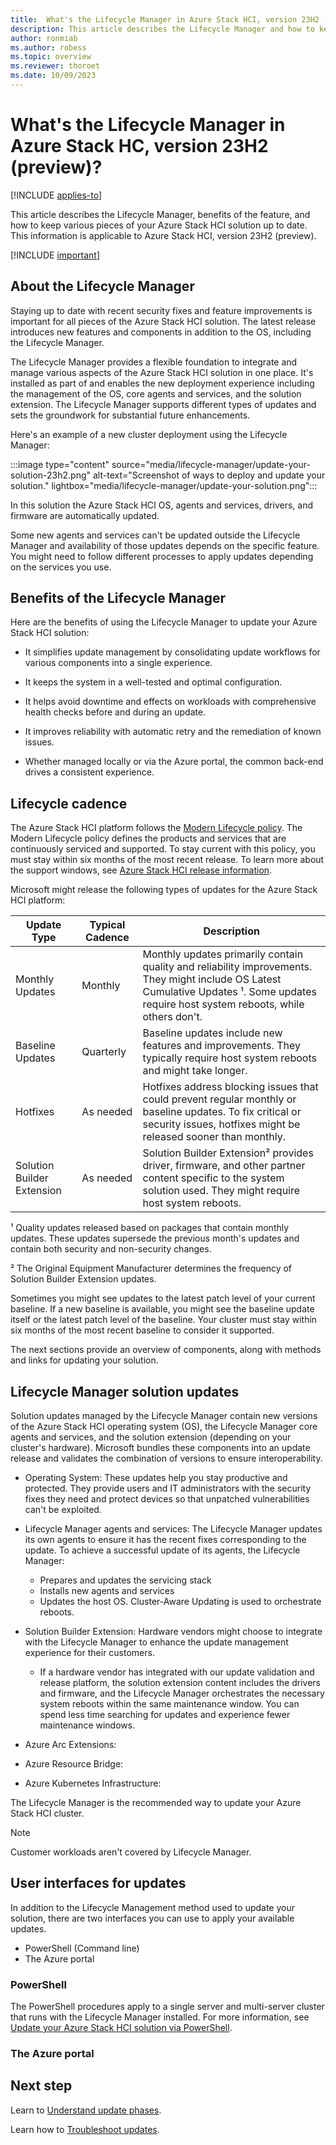 ```yaml
---
title:  What's the Lifecycle Manager in Azure Stack HCI, version 23H2 (preview)?
description: This article describes the Lifecycle Manager and how to keep various pieces of your Azure Stack HCI solution up to date.
author: ronmiab
ms.author: robess
ms.topic: overview
ms.reviewer: thoroet
ms.date: 10/09/2023
---
```


# What's the Lifecycle Manager in Azure Stack HC, version 23H2 (preview)?

[!INCLUDE [applies-to](../../includes/hci-applies-to-23h2.md)]

This article describes the Lifecycle Manager, benefits of the feature, and how to keep various pieces of your Azure Stack HCI solution up to date. This information is applicable to Azure Stack HCI, version 23H2 (preview).

[!INCLUDE [important](../../includes/hci-preview.md)]

## About the Lifecycle Manager

Staying up to date with recent security fixes and feature improvements is important for all pieces of the Azure Stack HCI solution. The latest release introduces new features and components in addition to the OS, including the Lifecycle Manager.

The Lifecycle Manager provides a flexible foundation to integrate and manage various aspects of the Azure Stack HCI solution in one place. It's installed as part of and enables the new deployment experience including the management of the OS, core agents and services, and the solution extension. The Lifecycle Manager supports different types of updates and sets the groundwork for substantial future enhancements.

Here's an example of a new cluster deployment using the Lifecycle Manager:

:::image type="content" source="media/lifecycle-manager/update-your-solution-23h2.png" alt-text="Screenshot of ways to deploy and update your solution." lightbox="media/lifecycle-manager/update-your-solution.png":::

In this solution the Azure Stack HCI OS, agents and services, drivers, and firmware are automatically updated.

Some new agents and services can't be updated outside the Lifecycle Manager and availability of those updates depends on the specific feature. You might need to follow different processes to apply updates depending on the services you use.

## Benefits of the Lifecycle Manager

Here are the benefits of using the Lifecycle Manager to update your Azure Stack HCI solution:

- It simplifies update management by consolidating update workflows for various components into a single experience.

- It keeps the system in a well-tested and optimal configuration.

- It helps avoid downtime and effects on workloads with comprehensive health checks before and during an update.

- It improves reliability with automatic retry and the remediation of known issues.

- Whether managed locally or via the Azure portal, the common back-end drives a consistent experience.

## Lifecycle cadence

The Azure Stack HCI platform follows the [Modern Lifecycle policy](/lifecycle/policies/modern). The Modern Lifecycle policy defines the products and services that are continuously serviced and supported. To stay current with this policy, you must stay within six months of the most recent release. To learn more about the support windows, see [Azure Stack HCI release information](/azure-stack/hci/release-information).

Microsoft might release the following types of updates for the Azure Stack HCI platform:

|Update Type |Typical Cadence  |Description |
|------------|-----------------|------------|
|Monthly Updates | Monthly |Monthly updates primarily contain quality and reliability improvements. They might include OS Latest Cumulative Updates ¹. Some updates require host system reboots, while others don't. |
|Baseline Updates |Quarterly |Baseline updates include new features and improvements. They typically require host system reboots and might take longer. |
|Hotfixes | As needed | Hotfixes address blocking issues that could prevent regular monthly or baseline updates. To fix critical or security issues, hotfixes might be released sooner than monthly.  |
|Solution Builder Extension | As needed | Solution Builder Extension² provides driver, firmware, and other partner content specific to the system solution used. They might require host system reboots. |

¹ Quality updates released based on packages that contain monthly updates. These updates supersede the previous month's updates and contain both security and non-security changes.

² The Original Equipment Manufacturer determines the frequency of Solution Builder Extension updates.

Sometimes you might see updates to the latest patch level of your current baseline. If a new baseline is available, you might see the baseline update itself or the latest patch level of the baseline. Your cluster must stay within six months of the most recent baseline to consider it supported.

The next sections provide an overview of components, along with methods and links for updating your solution.

## Lifecycle Manager solution updates

Solution updates managed by the Lifecycle Manager contain new versions of the Azure Stack HCI operating system (OS), the Lifecycle Manager core agents and services, and the solution extension (depending on your cluster's hardware). Microsoft bundles these components into an update release and validates the combination of versions to ensure interoperability.

- Operating System: These updates help you stay productive and protected. They provide users and IT administrators with the security fixes they need and protect devices so that unpatched vulnerabilities can't be exploited.

- Lifecycle Manager agents and services: The Lifecycle Manager updates its own agents to ensure it has the recent fixes corresponding to the update. To achieve a successful update of its agents, the Lifecycle Manager:

  - Prepares and updates the servicing stack
  - Installs new agents and services
  - Updates the host OS. Cluster-Aware Updating is used to orchestrate reboots.

- Solution Builder Extension: Hardware vendors might choose to integrate with the Lifecycle Manager to enhance the update management experience for their customers.

  - If a hardware vendor has integrated with our update validation and release platform, the solution extension content includes the drivers and firmware, and the Lifecycle Manager orchestrates the necessary system reboots within the same maintenance window. You can spend less time searching for updates and experience fewer maintenance windows.

- Azure Arc Extensions:

- Azure Resource Bridge:

- Azure Kubernetes Infrastructure:

The Lifecycle Manager is the recommended way to update your Azure Stack HCI cluster.

> [!NOTE]
> Customer workloads aren't covered by Lifecycle Manager.

## User interfaces for updates

In addition to the Lifecycle Management method used to update your solution, there are two interfaces you can use to apply your available updates.

- PowerShell (Command line)
- The Azure portal

### PowerShell

The PowerShell procedures apply to a single server and multi-server cluster that runs with the Lifecycle Manager installed. For more information, see [Update your Azure Stack HCI solution via PowerShell](update-via-powershell-23h2.md).

### The Azure portal

<!--Add content to tie in new Azure Update Manager article-->

## Next step

Learn to [Understand update phases](update-phases.md).

Learn how to [Troubleshoot updates](../update/update-troubleshooting.md).
